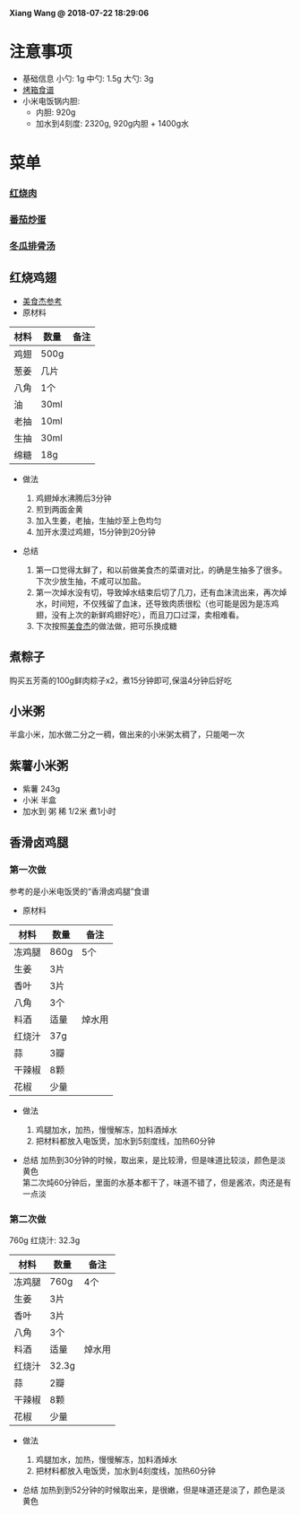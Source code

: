 **Xiang Wang @ 2018-07-22 18:29:06**

# 注意事项
* 基础信息
小勺: 1g 中勺: 1.5g 大勺: 3g
* [烤箱食谱](./烤箱.md)
* 小米电饭锅内胆:
    * 内胆: 920g
    * 加水到4刻度: 2320g, 920g内胆 + 1400g水

# 菜单
### [红烧肉](./红烧肉.md)
### [番茄炒蛋](./番茄炒蛋.md)
### [冬瓜排骨汤](./冬瓜排骨汤.md)


## 红烧鸡翅
* [美食杰参考](https://www.xiachufang.com/recipe/37778/)
* 原材料

材料|数量|备注
---|---|---
鸡翅|500g
葱姜|几片
八角|1个
油|30ml
老抽|10ml
生抽|30ml
绵糖|18g

* 做法
    1. 鸡翅焯水沸腾后3分钟
    2. 煎到两面金黄
    3. 加入生姜，老抽，生抽炒至上色均匀
    4. 加开水漠过鸡翅，15分钟到20分钟

* 总结
    1. 第一口觉得太鲜了，和以前做美食杰的菜谱对比，的确是生抽多了很多。下次少放生抽，不咸可以加盐。
    2. 第一次焯水没有切，导致焯水结束后切了几刀，还有血沫流出来，再次焯水，时间短，不仅残留了血沫，还导致肉质很松（也可能是因为是冻鸡翅，没有上次的新鲜鸡翅好吃），而且刀口过深，卖相难看。
    3. 下次按照[美食杰](https://www.meishij.net/zuofa/kelejichi_56.html)的做法做，把可乐换成糖



## 煮粽子
购买五芳斋的100g鲜肉粽子x2，煮15分钟即可,保温4分钟后好吃

## 小米粥
半盒小米，加水做二分之一稠，做出来的小米粥太稠了，只能喝一次

## 紫薯小米粥
* 紫薯 243g
* 小米 半盒
* 加水到 粥 稀 1/2米 煮1小时

## 香滑卤鸡腿
### 第一次做
参考的是小米电饭煲的“香滑卤鸡腿”食谱
* 原材料

材料|数量|备注
---|---|---
冻鸡腿|860g|5个
生姜|3片
香叶|3片
八角|3个
料酒|适量|焯水用
红烧汁|37g
蒜|3瓣
干辣椒|8颗
花椒|少量

* 做法
    1. 鸡腿加水，加热，慢慢解冻，加料酒焯水
    2. 把材料都放入电饭煲，加水到5刻度线，加热60分钟

* 总结
加热到30分钟的时候，取出来，是比较滑，但是味道比较淡，颜色是淡黄色  
第二次炖60分钟后，里面的水基本都干了，味道不错了，但是酱浓，肉还是有一点淡

### 第二次做
760g
红烧汁: 32.3g

材料|数量|备注
---|---|---
冻鸡腿|760g|4个
生姜|3片
香叶|3片
八角|3个
料酒|适量|焯水用
红烧汁|32.3g
蒜|2瓣
干辣椒|8颗
花椒|少量

* 做法
    1. 鸡腿加水，加热，慢慢解冻，加料酒焯水
    2. 把材料都放入电饭煲，加水到4刻度线，加热60分钟

* 总结
加热到到52分钟的时候取出来，是很嫩，但是味道还是淡了，颜色是淡黄色
